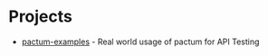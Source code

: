 # Projects

- [pactum-examples](https://github.com/pactumjs/pactum-examples) - Real world usage of pactum for API Testing